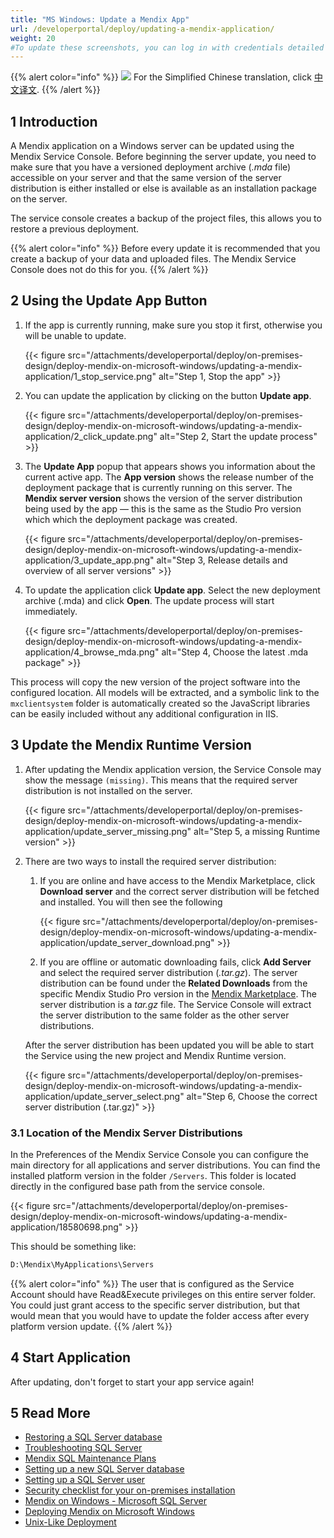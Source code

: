 ```yaml
---
title: "MS Windows: Update a Mendix App"
url: /developerportal/deploy/updating-a-mendix-application/
weight: 20
#To update these screenshots, you can log in with credentials detailed in How to Update Screenshots Using Team Apps.
---
```


{{% alert color="info" %}}
<img src="/attachments/china.png" class="d-inline-block" /> For the Simplified Chinese translation, click [中文译文](https://cdn.mendix.tencent-cloud.com/documentation/developerportal/updating-a-mendix-application.pdf).
{{% /alert %}}

## 1 Introduction

A Mendix application on a Windows server can be updated using the Mendix Service Console. Before beginning the server update, you need to make sure that you have a versioned deployment archive (*.mda* file) accessible on your server and that the same version of the server distribution is either installed or else is available as an installation package on the server.

The service console creates a backup of the project files, this allows you to restore a previous deployment.

{{% alert color="info" %}}
Before every update it is recommended that you create a backup of your data and uploaded files. The Mendix Service Console does not do this for you.
{{% /alert %}}

## 2 Using the Update App Button

1. If the app is currently running, make sure you stop it first, otherwise you will be unable to update.

    {{< figure src="/attachments/developerportal/deploy/on-premises-design/deploy-mendix-on-microsoft-windows/updating-a-mendix-application/1_stop_service.png" alt="Step 1, Stop the app" >}}

2. You can update the application by clicking on the button **Update app**.

    {{< figure src="/attachments/developerportal/deploy/on-premises-design/deploy-mendix-on-microsoft-windows/updating-a-mendix-application/2_click_update.png" alt="Step 2, Start the update process" >}}

3. The **Update App** popup that appears shows you information about the current active app. The **App version** shows the release number of the deployment package that is currently running on this server. The **Mendix server version** shows the version of the server distribution being used by the app — this is the same as the Studio Pro version which which the deployment package was created.

    {{< figure src="/attachments/developerportal/deploy/on-premises-design/deploy-mendix-on-microsoft-windows/updating-a-mendix-application/3_update_app.png" alt="Step 3, Release details and overview of all server versions" >}}

4. To update the application click **Update app**. Select the new deployment archive (.mda) and click **Open**. The update process will start immediately.

    {{< figure src="/attachments/developerportal/deploy/on-premises-design/deploy-mendix-on-microsoft-windows/updating-a-mendix-application/4_browse_mda.png" alt="Step 4, Choose the latest .mda package" >}}

This process will copy the new version of the project software into the configured location. All models will be extracted, and a symbolic link to the `mxclientsystem` folder is automatically created so the JavaScript libraries can be easily included without any additional configuration in IIS.

## 3 Update the Mendix Runtime Version

1. After updating the Mendix application version, the Service Console may show the message `(missing)`. This means that the required server distribution is not installed on the server.

    {{< figure src="/attachments/developerportal/deploy/on-premises-design/deploy-mendix-on-microsoft-windows/updating-a-mendix-application/update_server_missing.png" alt="Step 5, a missing Runtime version" >}}

2. There are two ways to install the required server distribution:

    1. If you are online and have access to the Mendix Marketplace, click **Download server** and the correct server distribution will be fetched and installed. You will then see the following

        {{< figure src="/attachments/developerportal/deploy/on-premises-design/deploy-mendix-on-microsoft-windows/updating-a-mendix-application/update_server_download.png" >}}

    2. If you are offline or automatic downloading fails, click **Add Server** and select the required server distribution (*.tar.gz*).  The server distribution can be found under the **Related Downloads** from the specific Mendix Studio Pro version in the [Mendix Marketplace](https://marketplace.mendix.com/link/studiopro/). The server distribution is a *tar.gz* file. The Service Console will extract the server distribution to the same folder as the other server distributions.

    After the server distribution has been updated you will be able to start the Service using the new project and Mendix Runtime version. 

    {{< figure src="/attachments/developerportal/deploy/on-premises-design/deploy-mendix-on-microsoft-windows/updating-a-mendix-application/update_server_select.png" alt="Step 6, Choose the correct server distribution (.tar.gz)" >}}

### 3.1 Location of the Mendix Server Distributions

In the Preferences of the Mendix Service Console you can configure the main directory for all applications and server distributions. You can find the installed platform version in the folder `/Servers`. This folder is located directly in the configured base path from the service console.

{{< figure src="/attachments/developerportal/deploy/on-premises-design/deploy-mendix-on-microsoft-windows/updating-a-mendix-application/18580698.png" >}}

This should be something like:

```bash {linenos=false}
D:\Mendix\MyApplications\Servers
```

{{% alert color="info" %}}
The user that is configured as the Service Account should have Read&Execute privileges on this entire server folder. You could just grant access to the specific server distribution, but that would mean that you would have to update the folder access after every platform version update.
{{% /alert %}}

## 4 Start Application

After updating, don't forget to start your app service again!

## 5 Read More

* [Restoring a SQL Server database](/developerportal/deploy/restoring-a-sql-server-database/)
* [Troubleshooting SQL Server](/developerportal/deploy/troubleshooting-sql-server/)
* [Mendix SQL Maintenance Plans](/developerportal/deploy/mendix-sql-maintenance-plans/)
* [Setting up a new SQL Server database](/developerportal/deploy/setting-up-a-new-sql-server-database/)
* [Setting up a SQL Server user](/developerportal/deploy/setting-up-a-sql-server-user/)
* [Security checklist for your on-premises installation](/developerportal/deploy/security-checklist-for-your-on-premises-installation/)
* [Mendix on Windows - Microsoft SQL Server](/developerportal/deploy/mendix-on-windows-microsoft-sql-server/)
* [Deploying Mendix on Microsoft Windows](/developerportal/deploy/deploy-mendix-on-microsoft-windows/)
* [Unix-Like Deployment](/developerportal/deploy/unix-like/)

